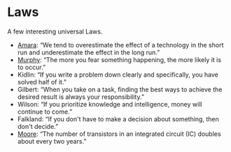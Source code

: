 # Laws

A few interesting universal Laws.

- [Amara](https://en.wikipedia.org/wiki/Roy_Amara): “We tend to overestimate the effect of a technology in the short run and underestimate the effect in the long run.”
- [Murphy](https://en.wikipedia.org/wiki/Murphy's_law): “The more you fear something happening, the more likely it is to occur.”
- Kidlin: “If you write a problem down clearly and specifically, you have solved half of it.”
- Gilbert: “When you take on a task, finding the best ways to achieve the desired result is always your responsibility.”
- Wilson: “If you prioritize knowledge and intelligence, money will continue to come.”
- Falkland: “If you don't have to make a decision about something, then don't decide.”
- [Moore](https://en.wikipedia.org/wiki/Moore's_law): “The number of transistors in an integrated circuit (IC) doubles about every two years.”